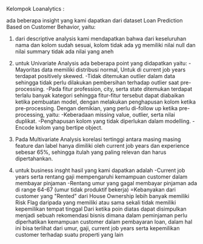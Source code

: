 Kelompok Loanalytics :

ada beberapa insight yang kami dapatkan dari dataset Loan Prediction Based on Customer Behavior, yaitu:
1. dari descriptive analysis kami mendapatkan bahwa dari keseluruhan nama dan kolom sudah sesuai, kolom tidak ada yg memiliki nilai null dan nilai summary tidak ada nilai yang aneh

2. untuk Univariate Analysis ada beberapa point yang didapatkan yaitu:
-Mayoritas data memiliki distribusi normal, Untuk di current job years terdapat positively skewed. 
-Tidak ditemukan outlier dalam data sehingga tidak perlu dilakukan pembersihan terhadap outlier saat pre-processing.
-Pada fitur profession, city, serta state ditemukan terdapat terlalu banyak kategori sehingga fitur-fitur tersebut dapat diabaikan ketika pembuatan model, dengan melakukan penghapusan kolom ketika pre-processing.
Dengan demikian, yang perlu di-follow up ketika pre-processing, yaitu:
-Keberadaan missing value, outlier, serta nilai duplikat.
-Penghapusan kolom yang tidak diperlukan dalam modelling.
-Encode kolom yang bertipe object.

3. Pada Multivariate Analysis korelasi tertinggi antara masing masing feature dan label hanya dimiliki oleh current job years dan experience sebesar 65%, sehingga itulah yang paling relevan dan harus dipertahankan.

4. untuk business insght hasil yang kami dapatkan adalah
-Current job years serta rentang gaji mempengaruhi kemampuan customer dalam membayar pinjaman
-Rentang umur yang gagal membayar pinjaman ada di range 64-67 (umur tidak produktif bekerja)
=Kebanyakan dari customer yang "Rented" dari House Ownership lebih banyak memiliki Risk Flag daripada yang memiliki atau sama sekali tidak memiliki kepemilikan tempat tinggal
Dari ketika poin diatas dapat disimpulkan menjadi sebuah rekomendasi bisnis dimana dalam peminjaman perlu diperhatikan kemampuan customer dalam pembayaran loan, dalam hal ini bisa terlihat dari umur, gaji, current job years serta kepemilikan customer terhadap suatu properti yang lain


